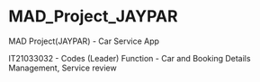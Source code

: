 # MAD_Project_JAYPAR
MAD Project(JAYPAR) - Car Service App

IT21033032 - Codes (Leader)
Function - Car and Booking Details Management, Service review
